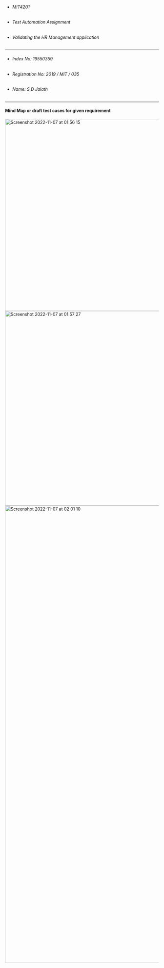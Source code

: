 - ###### MIT4201

- ###### Test Automation Assignment

- ###### Validating the HR Management application



-------------------------------------------------------------



- ###### Index No: 19550359

- ###### Registration No: 2019 / MIT / 035

- ###### Name: S.D Jalath



-------------------------------------------------------------



#### Mind Map or draft test cases for given requirement

<img width="626" alt="Screenshot 2022-11-07 at 01 56 15" src="https://user-images.githubusercontent.com/42063291/200193538-a8b1e471-b11f-4311-a586-851fb5d577af.png">



<img width="635" alt="Screenshot 2022-11-07 at 01 57 27" src="https://user-images.githubusercontent.com/42063291/200193551-8f0936a4-9ec5-4cd3-86df-40cb5f1e1f98.png">


<img width="1491" alt="Screenshot 2022-11-07 at 02 01 10" src="https://user-images.githubusercontent.com/42063291/200193617-a30246a0-62cd-4246-b83f-7186ca8f19a5.png">




